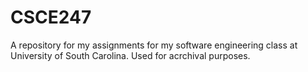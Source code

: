 # CSCE247
A repository for my assignments for my software engineering class at University of South Carolina.
Used for acrchival purposes.

